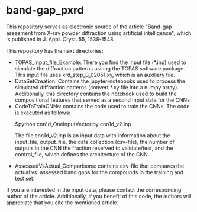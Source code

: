 # band-gap_pxrd
This repository serves as electronic source of the article "Band-gap assesment from X-ray powder diffraction using artificial intelligence", which is published in J. Appl. Cryst. 55, 1538-1548. 

This repository has the next directories:
<ul>
 <li> TOPAS_Input_file_Example: There you find the input file (*.inp) used to simulate the diffraction patterns usinng the TOPAS software package. This input file uses xrd_step_0_02051.xy, which is an auxiliary file.</li>
 <li> DataSetCreation: Contains the jupyter-notebooks used to process the simulated diffraction patterns (convert *.xy file into a numpy array). Additionally, this directory contains the notebook used to build the compositional features that served as a second input data for the CNNs </li>
 <li>CodeToTrainCNNs: contains the code used to train the CNNs. The code is executed as follows: </li>
 
 $python cnn1d_OneInputVector.py cnn1d_v2.inp
 
 The file cnn1d_v2.inp is an input data with information about the input_file, output_file, the data collection (csv-file), the number of outputs in the CNN the fraction reserved to validate/test, and the control_file, which defines the architecture of the CNN.
 
 <li>AssessedVsActual_Comparisons: contains csv-file that compares the actual vs. assessed band gaps for the compounds in the training and test set.</li>
</ul>

If you are interested in the input data, please contact the corresponding author of the article. Additionally, if you benefit of this code, the authors will appreciate that you cite the mentioned article.

